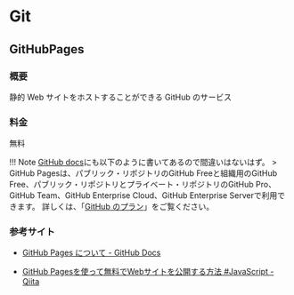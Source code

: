 # Git

## GitHubPages

### 概要

静的 Web サイトをホストすることができる GitHub のサービス

### 料金

無料

!!! Note 
    [GitHub docs](https://docs.github.com/ja/pages/getting-started-with-github-pages/about-github-pages)にも以下のように書いてあるので間違いはないはず。
    > GitHub Pagesは、パブリック・リポジトリのGitHub Freeと組織用のGitHub Free、パブリック・リポジトリとプライベート・リポジトリのGitHub Pro、GitHub Team、GitHub Enterprise Cloud、GitHub Enterprise Serverで利用できます。 詳しくは、「[GitHub のプラン](https://docs.github.com/ja/get-started/learning-about-github/githubs-plans)」をご覧ください。

### 参考サイト

- [GitHub Pages について - GitHub Docs](https://docs.github.com/ja/pages/getting-started-with-github-pages/about-github-pages)

- [GitHub Pagesを使って無料でWebサイトを公開する方法 #JavaScript - Qiita](https://qiita.com/katsu-17/items/889bbf00d00cab959623)